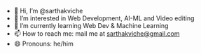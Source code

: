 - 👋 Hi, I’m @sarthakviche
- 👀 I’m interested in Web Development, AI-ML and Video editing
- 🌱 I’m currently learning Web Dev & Machine Learning
- 📫 How to reach me: mail me at sarthakviche@gmail.com
- 😄 Pronouns: he/him

<!---
sarthakviche/sarthakviche is a ✨ special ✨ repository because its `README.md` (this file) appears on your GitHub profile.
You can click the Preview link to take a look at your changes.
--->
